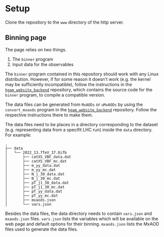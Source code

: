 # Setup
Clone the repository to the `www` directory of the http server.

## Binning page
The page relies on two things.
1. The `binner` program
2. Input data for the observables

The `binner` program contained in this repository should work with any Linux
distribution. However, if for some reason it doesn't work (e.g. the kernel may
be sufficiently incompatible), follow the instructions in the
[`hgam_website_backend`](https://github.com/ivankp/hgam_website_backend)
repository, which contains the source code for the `binner` program,
to compile a compatible version.

The data files can be generated from `MxAODs` or `uMxAODs` by using the
`convert_mxaods` program in the
[`hgam_website_backend`](https://github.com/ivankp/hgam_website_backend)
repository.
Follow the respective instructions there to make them.

The data files need to be places in a directory corresponding to the dataset
(e.g. representing data from a specifit LHC run) inside the `data` directory.
For example:
```
.
├── data
│   └── 2022_13.7TeV_37.8ifb
│       ├── catXS_VBF_data.dat
│       ├── catXS_VBF_mc.dat
│       ├── m_yy_data.dat
│       ├── m_yy_mc.dat
│       ├── N_j_30_data.dat
│       ├── N_j_30_mc.dat
│       ├── pT_j1_30_data.dat
│       ├── pT_j1_30_mc.dat
│       ├── pT_yy_data.dat
│       ├── pT_yy_mc.dat
│       ├── mxaods.json
│       └── vars.json
```

Besides the data files, the data directory needs to contain `vars.json` and
`mxaods.json` files.
`vars.json` lists the variables which will be available on the web page and
default options for their binning.
`mxaods.json` lists the MxAOD files used to generate the data files.
